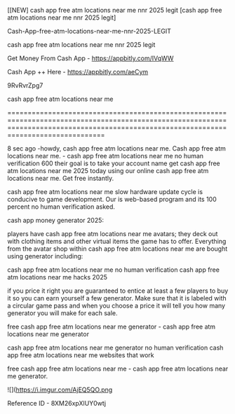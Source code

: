 [[NEW] cash app free atm locations near me nnr 2025 legit [cash app free atm locations near me nnr 2025 legit]

Cash-App-free-atm-locations-near-me-nnr-2025-LEGIT

cash app free atm locations near me nnr 2025 legit

Get Money From Cash App -  https://appbitly.com/IVqWW


Cash App ++ Here - https://appbitly.com/aeCym


9RvRvrZpg7

cash app free atm locations near me

==========================================================================================================================================================================================

8 sec ago -howdy, cash app free atm locations near me. Cash app free atm locations near me. - cash app free atm locations near me no human verification 600 their goal is to take your account name get cash app free atm locations near me 2025 today using our online cash app free atm locations near me. Get free instantly.

cash app free atm locations near me slow hardware update cycle is conducive to game development. Our is web-based program and its 100 percent no human verification asked.

cash app money generator 2025:

players have cash app free atm locations near me avatars; they deck out with clothing items and other virtual items the game has to offer. Everything from the avatar shop within cash app free atm locations near me are bought using generator including:

cash app free atm locations near me no human verification cash app free atm locations near me hacks 2025

if you price it right you are guaranteed to entice at least a few players to buy it so you can earn yourself a few generator. Make sure that it is labeled with a circular game pass and when you choose a price it will tell you how many generator you will make for each sale.

free cash app free atm locations near me generator - cash app free atm locations near me generator

cash app free atm locations near me generator no human verification cash app free atm locations near me websites that work

free cash app free atm locations near me - cash app free atm locations near me generator.

![](https://i.imgur.com/AjEQ5QO.png

Reference ID - 8XM26xpXlUY0wtj
